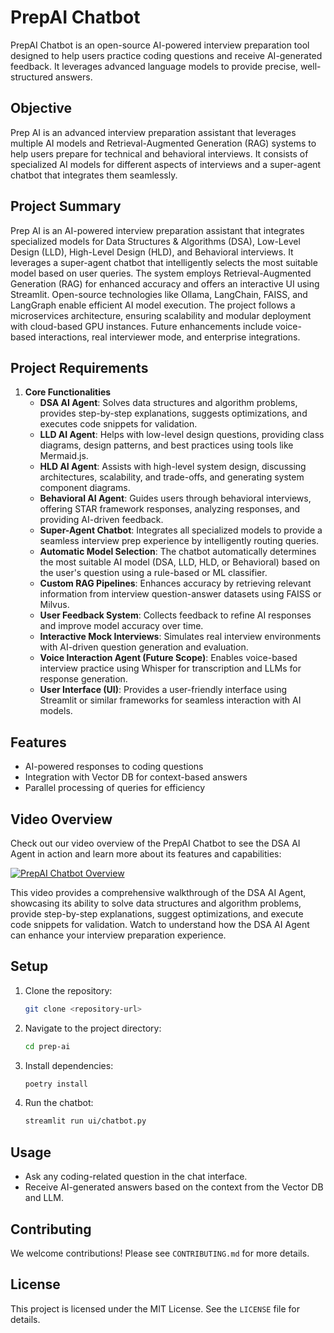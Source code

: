 # PrepAI Chatbot

PrepAI Chatbot is an open-source AI-powered interview preparation tool designed to help users practice coding questions and receive AI-generated feedback. It leverages advanced language models to provide precise, well-structured answers.

## Objective
Prep AI is an advanced interview preparation assistant that leverages multiple AI models and Retrieval-Augmented Generation (RAG) systems to help users prepare for technical and behavioral interviews. It consists of specialized AI models for different aspects of interviews and a super-agent chatbot that integrates them seamlessly.

## Project Summary
Prep AI is an AI-powered interview preparation assistant that integrates specialized models for Data Structures & Algorithms (DSA), Low-Level Design (LLD), High-Level Design (HLD), and Behavioral interviews. It leverages a super-agent chatbot that intelligently selects the most suitable model based on user queries. The system employs Retrieval-Augmented Generation (RAG) for enhanced accuracy and offers an interactive UI using Streamlit. Open-source technologies like Ollama, LangChain, FAISS, and LangGraph enable efficient AI model execution. The project follows a microservices architecture, ensuring scalability and modular deployment with cloud-based GPU instances. Future enhancements include voice-based interactions, real interviewer mode, and enterprise integrations.

## Project Requirements
1. **Core Functionalities**
   - **DSA AI Agent**: Solves data structures and algorithm problems, provides step-by-step explanations, suggests optimizations, and executes code snippets for validation.
   - **LLD AI Agent**: Helps with low-level design questions, providing class diagrams, design patterns, and best practices using tools like Mermaid.js.
   - **HLD AI Agent**: Assists with high-level system design, discussing architectures, scalability, and trade-offs, and generating system component diagrams.
   - **Behavioral AI Agent**: Guides users through behavioral interviews, offering STAR framework responses, analyzing responses, and providing AI-driven feedback.
   - **Super-Agent Chatbot**: Integrates all specialized models to provide a seamless interview prep experience by intelligently routing queries.
   - **Automatic Model Selection**: The chatbot automatically determines the most suitable AI model (DSA, LLD, HLD, or Behavioral) based on the user's question using a rule-based or ML classifier.
   - **Custom RAG Pipelines**: Enhances accuracy by retrieving relevant information from interview question-answer datasets using FAISS or Milvus.
   - **User Feedback System**: Collects feedback to refine AI responses and improve model accuracy over time.
   - **Interactive Mock Interviews**: Simulates real interview environments with AI-driven question generation and evaluation.
   - **Voice Interaction Agent (Future Scope)**: Enables voice-based interview practice using Whisper for transcription and LLMs for response generation.
   - **User Interface (UI)**: Provides a user-friendly interface using Streamlit or similar frameworks for seamless interaction with AI models.

## Features
- AI-powered responses to coding questions
- Integration with Vector DB for context-based answers
- Parallel processing of queries for efficiency

## Video Overview

Check out our video overview of the PrepAI Chatbot to see the DSA AI Agent in action and learn more about its features and capabilities:

[![PrepAI Chatbot Overview](https://img.youtube.com/vi/Zg_cl5VYHJ0/0.jpg)](https://youtu.be/Zg_cl5VYHJ0)

This video provides a comprehensive walkthrough of the DSA AI Agent, showcasing its ability to solve data structures and algorithm problems, provide step-by-step explanations, suggest optimizations, and execute code snippets for validation. Watch to understand how the DSA AI Agent can enhance your interview preparation experience.

## Setup
1. Clone the repository:
   ```bash
   git clone <repository-url>
   ```
2. Navigate to the project directory:
   ```bash
   cd prep-ai
   ```
3. Install dependencies:
   ```bash
   poetry install
   ```
4. Run the chatbot:
   ```bash
   streamlit run ui/chatbot.py
   ```

## Usage
- Ask any coding-related question in the chat interface.
- Receive AI-generated answers based on the context from the Vector DB and LLM.

## Contributing
We welcome contributions! Please see `CONTRIBUTING.md` for more details.

## License
This project is licensed under the MIT License. See the `LICENSE` file for details.
